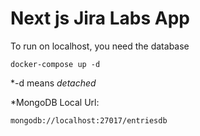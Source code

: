 # Next js Jira Labs App

To run on localhost, you need the database

```
docker-compose up -d
```

\*-d means _detached_

\*MongoDB Local Url:

```
mongodb://localhost:27017/entriesdb
```
